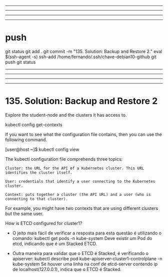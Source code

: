


------------------------------------------------------------------------------------------------------------------------------------------------------
------------------------------------------------------------------------------------------------------------------------------------------------------
------------------------------------------------------------------------------------------------------------------------------------------------------
------------------------------------------------------------------------------------------------------------------------------------------------------
# push

git status
git add .
git commit -m "135. Solution: Backup and Restore 2."
eval $(ssh-agent -s)
ssh-add /home/fernando/.ssh/chave-debian10-github
git push
git status



------------------------------------------------------------------------------------------------------------------------------------------------------
------------------------------------------------------------------------------------------------------------------------------------------------------
------------------------------------------------------------------------------------------------------------------------------------------------------
------------------------------------------------------------------------------------------------------------------------------------------------------
# 135. Solution: Backup and Restore 2


Explore the student-node and the clusters it has access to.

kubectl config get-contexts





If you want to see what the configuration file contains, then you can use the following command.

[user@host ~]$ kubectl config view

The kubectl configuration file comprehends three topics:

    Cluster: the URL for the API of a Kubernetes cluster. This URL identifies the cluster itself.

    User: credentials that identify a user connecting to the Kubernetes cluster.

    Context: puts together a cluster (the API URL) and a user (who is connecting to that cluster).

For example, you might have two contexts that are using different clusters but the same user.














How is ETCD configured for cluster1?

- O jeito mais fácil de verificar a resposta para esta questão é utilizando o comando:
kubectl get pods -n kube-system
Deve existir um Pod do etcd, indicando que é um Stacked ETCD.

- Outra maneira para validar que o ETCD é Stacked, é verificando o apiserver:
kubectl describe pod kube-apiserver-cluster1-controlplane -n kube-system
Se houver uma linha na conf de etcd-server contendo ip de localhost(127.0.0.1), indica que o ETCD é Stacked.
